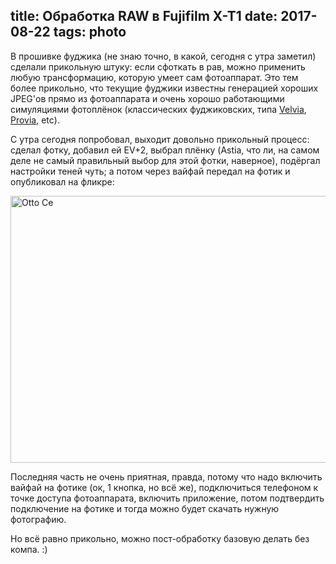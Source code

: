 title: Обработка RAW в Fujifilm X-T1
date: 2017-08-22
tags: photo
----

В прошивке фуджика (не знаю точно, в какой, сегодня с утра заметил) сделали
прикольную штуку: если сфоткать в рав, можно применить любую трансформацию,
которую умеет сам фотоаппарат. Это тем более прикольно, что текущие фуджики
известны генерацией хороших JPEG'ов прямо из фотоаппарата и очень хорошо
работающими симуляциями фотоплёнок (классических фуджиковских, типа [Velvia][],
[Provia][], etc).

[Velvia]: https://en.wikipedia.org/wiki/Velvia
[Provia]: https://en.wikipedia.org/wiki/Provia

С утра сегодня попробовал, выходит довольно прикольный процесс: сделал фотку,
добавил ей EV+2, выбрал плёнку (Astia, что ли, на самом деле не самый правильный
выбор для этой фотки, наверное), подёргал настройки теней чуть; а потом через
вайфай передал на фотик и опубликовал на фликре:

<div class="flex-center">
<a data-flickr-embed="true" href="https://www.flickr.com/photos/asolovyov/35893966034/" title="Otto Ce">
<img src="https://farm5.staticflickr.com/4355/35893966034_a18c864e49_z.jpg" width="640" height="427" alt="Otto Ce">
</a>
</div>

Последняя часть не очень приятная, правда, потому что надо включить вайфай на
фотике (ок, 1 кнопка, но всё же), подключиться телефоном к точке доступа
фотоаппарата, включить приложение, потом подтвердить подключение на фотике и
тогда можно будет скачать нужную фотографию. 

Но всё равно прикольно, можно пост-обработку базовую делать без компа. :)
